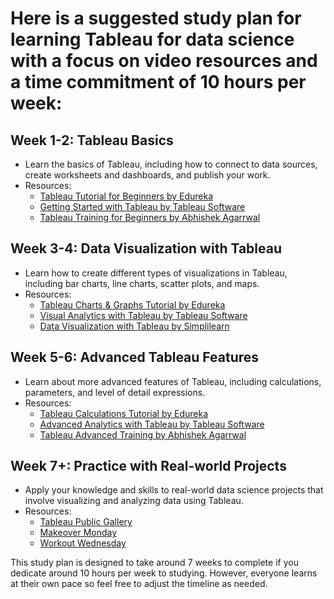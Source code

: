 # Here is a suggested study plan for learning Tableau for data science with a focus on video resources and a time commitment of 10 hours per week:

## Week 1-2: Tableau Basics
- Learn the basics of Tableau, including how to connect to data sources, create worksheets and dashboards, and publish your work.
- Resources:
    - [Tableau Tutorial for Beginners by Edureka](https://www.youtube.com/watch?v=JtIQFw4wXro)
    - [Getting Started with Tableau by Tableau Software](https://www.youtube.com/playlist?list=PL_qx68DwhYA9k1IbDl8pUnlnyvEENHdPc)
    - [Tableau Training for Beginners by Abhishek Agarrwal](https://www.youtube.com/playlist?list=PL6_D9USWkG1B3H-jJwUGzucL9enfGSmZv)

## Week 3-4: Data Visualization with Tableau
- Learn how to create different types of visualizations in Tableau, including bar charts, line charts, scatter plots, and maps.
- Resources:
    - [Tableau Charts & Graphs Tutorial by Edureka](https://www.youtube.com/watch?v=JtIQFw4wXro)
    - [Visual Analytics with Tableau by Tableau Software](https://www.youtube.com/playlist?list=PL_qx68DwhYA8xZBmRllCKyqZKlTzgjzAr)
    - [Data Visualization with Tableau by Simplilearn](https://www.youtube.com/watch?v=JtIQFw4wXro)

## Week 5-6: Advanced Tableau Features
- Learn about more advanced features of Tableau, including calculations, parameters, and level of detail expressions.
- Resources:
    - [Tableau Calculations Tutorial by Edureka](https://www.youtube.com/watch?v=JtIQFw4wXro)
    - [Advanced Analytics with Tableau by Tableau Software](https://www.youtube.com/playlist?list=PL_qx68DwhYA9k1IbDl8pUnlnyvEENHdPc)
    - [Tableau Advanced Training by Abhishek Agarrwal](https://www.youtube.com/playlist?list=PL6_D9USWkG1B3H-jJwUGzucL9enfGSmZv)

## Week 7+: Practice with Real-world Projects
- Apply your knowledge and skills to real-world data science projects that involve visualizing and analyzing data using Tableau.
- Resources:
    - [Tableau Public Gallery](https://public.tableau.com/en-us/gallery/)
    - [Makeover Monday](https://www.makeovermonday.co.uk/)
    - [Workout Wednesday](http://www.workout-wednesday.com/)

This study plan is designed to take around 7 weeks to complete if you dedicate around 10 hours per week to studying. However, everyone learns at their own pace so feel free to adjust the timeline as needed.
